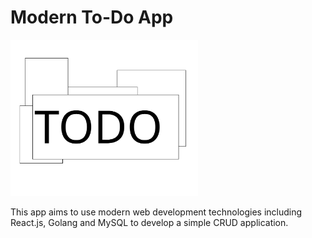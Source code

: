 # Modern To-Do App

<img src="./react-app/public/logo.svg" alt="TODO Logo" width="300"/>

This app aims to use modern web development technologies including React.js, Golang and MySQL to develop a simple CRUD application.

